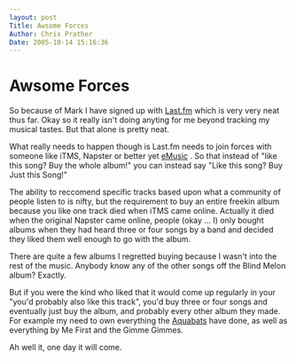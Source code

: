 ```yaml
---
layout: post
Title: Awsome Forces  
Author: Chris Prather
Date: 2005-10-14 15:16:36
---
```


# Awsome Forces
So because of Mark I have signed up with <a title="marceus's User Page - Last.fm" href="http://www.last.fm/user/marceus/">Last.fm</a> which is very very neat thus far. Okay so it really isn't doing anyting for me beyond tracking my musical tastes. But that alone is pretty neat. 

What really needs to happen though is Last.fm needs to join forces with someone like iTMS, Napster or better yet <a href="http://www.emusic.com/promo/home.html">eMusic</a> . So that instead of "like this song? Buy the whole album!" you can instead say "Like this song? Buy Just this Song!"

The ability to reccomend specific tracks based upon what a community of people listen to is nifty, but the requirement to buy an entire freekin album because you like one track died when iTMS came online. Actually it died when the original Napster came online, people (okay ... I) only bought albums when they had heard three or four songs by a band and decided they liked them well enough to go with the album. 

There are quite a few albums I regretted buying because I wasn't into the rest of the music. Anybody know any of the other songs off the Blind Melon album? Exactly.

But if you were the kind who liked that it would come up regularly in your "you'd probably also like this track", you'd buy three or four songs and eventually just buy the album, and probably every other album they made. For example my need to own everything the <a href="http://en.wikipedia.com/wiki/Aquabats">Aquabats</a> have done, as well as everything by Me First and the Gimme Gimmes.

Ah well it, one day it will come.
